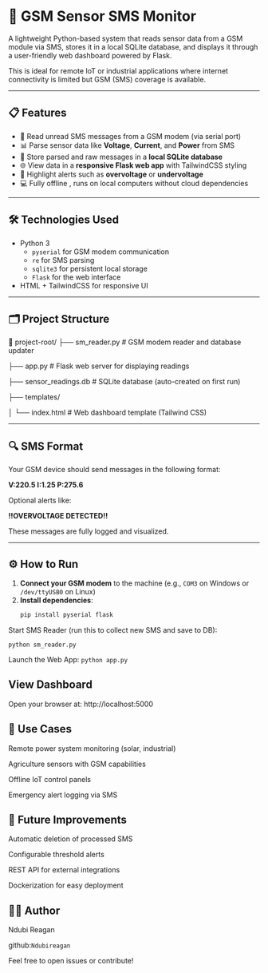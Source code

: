 # 📡 GSM Sensor SMS Monitor

A lightweight Python-based system that reads sensor data from a GSM module via SMS, stores it in a local SQLite database, and displays it through a user-friendly web dashboard powered by Flask.

This is ideal for remote IoT or industrial applications where internet connectivity is limited but GSM (SMS) coverage is available.

---

## 📋 Features

- 📨 Read unread SMS messages from a GSM modem (via serial port)
- 📊 Parse sensor data like **Voltage**, **Current**, and **Power** from SMS
- 🧠 Store parsed and raw messages in a **local SQLite database**
- 🌐 View data in a **responsive Flask web app** with TailwindCSS styling
- 🚨 Highlight alerts such as **overvoltage** or **undervoltage**
- 💻 Fully offline , runs on local computers without cloud dependencies

---

## 🛠 Technologies Used

- Python 3
  - `pyserial` for GSM modem communication
  - `re` for SMS parsing
  - `sqlite3` for persistent local storage
  - `Flask` for the web interface
- HTML + TailwindCSS for responsive UI

---

## 🗂 Project Structure

📁 project-root/
├── sm_reader.py # GSM modem reader and database updater

├── app.py # Flask web server for displaying readings

├── sensor_readings.db # SQLite database (auto-created on first run)

├── templates/

│ └── index.html # Web dashboard template (Tailwind CSS)


---

## 🔍 SMS Format

Your GSM device should send messages in the following format:

**V:220.5 I:1.25 P:275.6**

Optional alerts like:

**!!OVERVOLTAGE DETECTED!!**

These messages are fully logged and visualized.

---

## ⚙️ How to Run

1. **Connect your GSM modem** to the machine (e.g., `COM3` on Windows or `/dev/ttyUSB0` on Linux)
2. **Install dependencies**:
   ```bash
   pip install pyserial flask
   
Start SMS Reader (run this to collect new SMS and save to DB):

  `python sm_reader.py`


Launch the Web App:
   ``python app.py``

## View Dashboard
Open your browser at:
http://localhost:5000

## 📌 Use Cases
Remote power system monitoring (solar, industrial)

Agriculture sensors with GSM capabilities

Offline IoT control panels

Emergency alert logging via SMS

## 🧱 Future Improvements
Automatic deletion of processed SMS

Configurable threshold alerts

REST API for external integrations

Dockerization for easy deployment

## 🧑‍💻 Author
Ndubi Reagan


github:`Ndubireagan`

Feel free to open issues or contribute!

